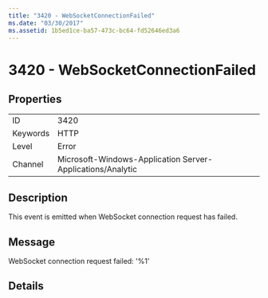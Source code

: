 ```yaml
---
title: "3420 - WebSocketConnectionFailed"
ms.date: "03/30/2017"
ms.assetid: 1b5ed1ce-ba57-473c-bc64-fd52646ed3a6
---
```

# 3420 - WebSocketConnectionFailed
## Properties  
  
|||  
|-|-|  
|ID|3420|  
|Keywords|HTTP|  
|Level|Error|  
|Channel|Microsoft-Windows-Application Server-Applications/Analytic|  
  
## Description  
 This event is emitted when WebSocket connection request has failed.  
  
## Message  
 WebSocket connection request failed: '%1'  
  
## Details
